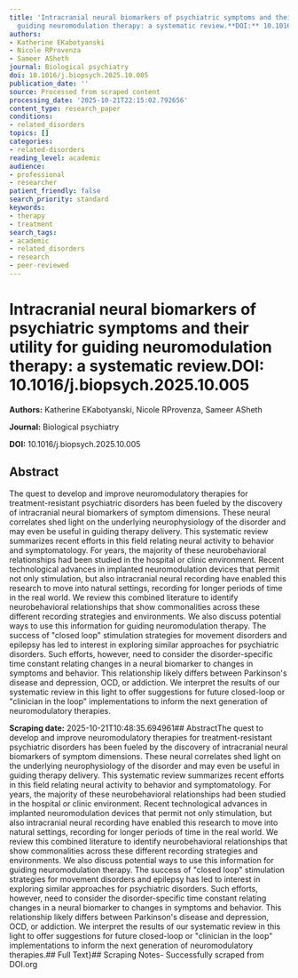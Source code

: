 ```yaml
---
title: 'Intracranial neural biomarkers of psychiatric symptoms and their utility for
  guiding neuromodulation therapy: a systematic review.**DOI:** 10.1016/j.biopsych.2025.10.005'
authors:
- Katherine EKabotyanski
- Nicole RProvenza
- Sameer ASheth
journal: Biological psychiatry
doi: 10.1016/j.biopsych.2025.10.005
publication_date: ''
source: Processed from scraped content
processing_date: '2025-10-21T22:15:02.792656'
content_type: research_paper
conditions:
- related_disorders
topics: []
categories:
- related-disorders
reading_level: academic
audience:
- professional
- researcher
patient_friendly: false
search_priority: standard
keywords:
- therapy
- treatment
search_tags:
- academic
- related_disorders
- research
- peer-reviewed
---
```


# Intracranial neural biomarkers of psychiatric symptoms and their utility for guiding neuromodulation therapy: a systematic review.**DOI:** 10.1016/j.biopsych.2025.10.005

**Authors:** Katherine EKabotyanski, Nicole RProvenza, Sameer ASheth

**Journal:** Biological psychiatry

**DOI:** 10.1016/j.biopsych.2025.10.005

## Abstract

The quest to develop and improve neuromodulatory therapies for treatment-resistant psychiatric disorders has been fueled by the discovery of intracranial neural biomarkers of symptom dimensions. These neural correlates shed light on the underlying neurophysiology of the disorder and may even be useful in guiding therapy delivery. This systematic review summarizes recent efforts in this field relating neural activity to behavior and symptomatology. For years, the majority of these neurobehavioral relationships had been studied in the hospital or clinic environment. Recent technological advances in implanted neuromodulation devices that permit not only stimulation, but also intracranial neural recording have enabled this research to move into natural settings, recording for longer periods of time in the real world. We review this combined literature to identify neurobehavioral relationships that show commonalities across these different recording strategies and environments. We also discuss potential ways to use this information for guiding neuromodulation therapy. The success of "closed loop" stimulation strategies for movement disorders and epilepsy has led to interest in exploring similar approaches for psychiatric disorders. Such efforts, however, need to consider the disorder-specific time constant relating changes in a neural biomarker to changes in symptoms and behavior. This relationship likely differs between Parkinson's disease and depression, OCD, or addiction. We interpret the results of our systematic review in this light to offer suggestions for future closed-loop or "clinician in the loop" implementations to inform the next generation of neuromodulatory therapies.

**Scraping date:** 2025-10-21T10:48:35.694961## AbstractThe quest to develop and improve neuromodulatory therapies for treatment-resistant psychiatric disorders has been fueled by the discovery of intracranial neural biomarkers of symptom dimensions. These neural correlates shed light on the underlying neurophysiology of the disorder and may even be useful in guiding therapy delivery. This systematic review summarizes recent efforts in this field relating neural activity to behavior and symptomatology. For years, the majority of these neurobehavioral relationships had been studied in the hospital or clinic environment. Recent technological advances in implanted neuromodulation devices that permit not only stimulation, but also intracranial neural recording have enabled this research to move into natural settings, recording for longer periods of time in the real world. We review this combined literature to identify neurobehavioral relationships that show commonalities across these different recording strategies and environments. We also discuss potential ways to use this information for guiding neuromodulation therapy. The success of "closed loop" stimulation strategies for movement disorders and epilepsy has led to interest in exploring similar approaches for psychiatric disorders. Such efforts, however, need to consider the disorder-specific time constant relating changes in a neural biomarker to changes in symptoms and behavior. This relationship likely differs between Parkinson's disease and depression, OCD, or addiction. We interpret the results of our systematic review in this light to offer suggestions for future closed-loop or "clinician in the loop" implementations to inform the next generation of neuromodulatory therapies.## Full Text}## Scraping Notes- Successfully scraped from DOI.org